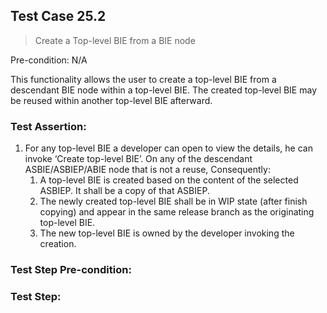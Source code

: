 ## Test Case 25.2

> Create a Top-level BIE from a BIE node

Pre-condition: N/A

This functionality allows the user to create a top-level BIE from a descendant BIE node within a top-level BIE. The created top-level BIE may be reused within another top-level BIE afterward.

### Test Assertion:

1. For any top-level BIE a developer can open to view the details, he can invoke ‘Create top-level BIE’. On any of the descendant ASBIE/ASBIEP/ABIE node that is not a reuse, Consequently:
	1. A top-level BIE is created based on the content of the selected ASBIEP. It shall be a copy of that ASBIEP.
	2. The newly created top-level BIE shall be in WIP state (after finish copying) and appear in the same release branch as the originating top-level BIE.
	3. The new top-level BIE is owned by the developer invoking the creation.

### Test Step Pre-condition:



### Test Step: